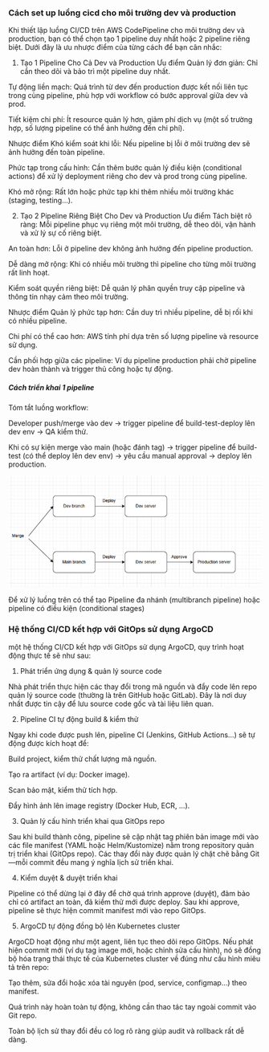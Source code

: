 ### Cách set up luồng cicd cho môi trường dev và production


Khi thiết lập luồng CI/CD trên AWS CodePipeline cho môi trường dev và production, bạn có thể chọn tạo 1 pipeline duy nhất hoặc 2 pipeline riêng biệt. Dưới đây là ưu nhược điểm của từng cách để bạn cân nhắc:

1. Tạo 1 Pipeline Cho Cả Dev và Production
Ưu điểm
Quản lý đơn giản: Chỉ cần theo dõi và bảo trì một pipeline duy nhất.

Tự động liền mạch: Quá trình từ dev đến production được kết nối liên tục trong cùng pipeline, phù hợp với workflow có bước approval giữa dev và prod.

Tiết kiệm chi phí: Ít resource quản lý hơn, giảm phí dịch vụ (một số trường hợp, số lượng pipeline có thể ảnh hưởng đến chi phí).

Nhược điểm
Khó kiểm soát khi lỗi: Nếu pipeline bị lỗi ở môi trường dev sẽ ảnh hưởng đến toàn pipeline.

Phức tạp trong cấu hình: Cần thêm bước quản lý điều kiện (conditional actions) để xử lý deployment riêng cho dev và prod trong cùng pipeline.

Khó mở rộng: Rất lớn hoặc phức tạp khi thêm nhiều môi trường khác (staging, testing...).

2. Tạo 2 Pipeline Riêng Biệt Cho Dev và Production
Ưu điểm
Tách biệt rõ ràng: Mỗi pipeline phục vụ riêng một môi trường, dễ theo dõi, vận hành và xử lý sự cố riêng biệt.

An toàn hơn: Lỗi ở pipeline dev không ảnh hưởng đến pipeline production.

Dễ dàng mở rộng: Khi có nhiều môi trường thì pipeline cho từng môi trường rất linh hoạt.

Kiểm soát quyền riêng biệt: Dễ quản lý phân quyền truy cập pipeline và thông tin nhạy cảm theo môi trường.

Nhược điểm
Quản lý phức tạp hơn: Cần duy trì nhiều pipeline, dễ bị rối khi có nhiều pipeline.

Chi phí có thể cao hơn: AWS tính phí dựa trên số lượng pipeline và resource sử dụng.

Cần phối hợp giữa các pipeline: Ví dụ pipeline production phải chờ pipeline dev hoàn thành và trigger thủ công hoặc tự động.



##### Cách triển khai 1 pipeline

Tóm tắt luồng workflow:

Developer push/merge vào dev → trigger pipeline để build-test-deploy lên dev env → QA kiểm thử.

Khi có sự kiện merge vào main (hoặc đánh tag) → trigger pipeline để build-test (có thể deploy lên dev env) → yêu cầu manual approval → deploy lên production.

![image info](1.png)

Để xử lý luồng trên có thể tạo Pipeline đa nhánh (multibranch pipeline) hoặc pipeline có điều kiện (conditional stages) 

### Hệ thống CI/CD kết hợp với GitOps sử dụng ArgoCD

một hệ thống CI/CD kết hợp với GitOps sử dụng ArgoCD, quy trình hoạt động thực tế sẽ như sau:

1. Phát triển ứng dụng & quản lý source code

Nhà phát triển thực hiện các thay đổi trong mã nguồn và đẩy code lên repo quản lý source code (thường là trên GitHub hoặc GitLab). Đây là nơi duy nhất được tin cậy để lưu source code gốc và tài liệu liên quan.

2. Pipeline CI tự động build & kiểm thử

Ngay khi code được push lên, pipeline CI (Jenkins, GitHub Actions…) sẽ tự động được kích hoạt để:

Build project, kiểm thử chất lượng mã nguồn.

Tạo ra artifact (ví dụ: Docker image).

Scan bảo mật, kiểm thử tích hợp.

Đẩy hình ảnh lên image registry (Docker Hub, ECR, …).

3. Quản lý cấu hình triển khai qua GitOps repo

Sau khi build thành công, pipeline sẽ cập nhật tag phiên bản image mới vào các file manifest (YAML hoặc Helm/Kustomize) nằm trong repository quản trị triển khai (GitOps repo). Các thay đổi này được quản lý chặt chẽ bằng Git—mỗi commit đều mang ý nghĩa lịch sử triển khai.

4. Kiểm duyệt & duyệt triển khai

Pipeline có thể dừng lại ở đây để chờ quá trình approve (duyệt), đảm bảo chỉ có artifact an toàn, đã kiểm thử mới được deploy. Sau khi approve, pipeline sẽ thực hiện commit manifest mới vào repo GitOps.

5. ArgoCD tự động đồng bộ lên Kubernetes cluster

ArgoCD hoạt động như một agent, liên tục theo dõi repo GitOps. Nếu phát hiện commit mới (ví dụ tag image mới, hoặc chỉnh sửa cấu hình), nó sẽ đồng bộ hóa trạng thái thực tế của Kubernetes cluster về đúng như cấu hình miêu tả trên repo:

Tạo thêm, sửa đổi hoặc xóa tài nguyên (pod, service, configmap…) theo manifest.

Quá trình này hoàn toàn tự động, không cần thao tác tay ngoài commit vào Git repo.

Toàn bộ lịch sử thay đổi đều có log rõ ràng giúp audit và rollback rất dễ dàng.
